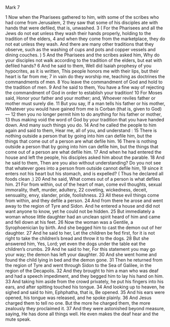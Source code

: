 Mark 7

1	Now when the Pharisees gathered to him, with some of the scribes who had come from Jerusalem,
2	they saw that some of his disciples ate with hands that were defiled, that is, unwashed.
3	( For the Pharisees and all the Jews do not eat unless they wash their hands properly, holding to the tradition of the elders,
4	and when they come from the marketplace, they do not eat unless they wash. And there are many other traditions that they observe, such as the washing of cups and pots and copper vessels and dining couches. )
5	And the Pharisees and the scribes asked him, Why do your disciples not walk according to the tradition of the elders, but eat with defiled hands?
6	And he said to them, Well did Isaiah prophesy of you hypocrites, as it is written, This people honors me with their lips, but their heart is far from me;
7	in vain do they worship me, teaching as doctrines the commandments of men.
8	You leave the commandment of God and hold to the tradition of men.
9	And he said to them, You have a fine way of rejecting the commandment of God in order to establish your tradition!
10	For Moses said, Honor your father and your mother; and, Whoever reviles father or mother must surely die.
11	But you say, If a man tells his father or his mother, Whatever you would have gained from me is Corban (that is, given to God) —
12	then you no longer permit him to do anything for his father or mother,
13	thus making void the word of God by your tradition that you have handed down. And many such things you do.
14	And he called the people to him again and said to them, Hear me, all of you, and understand :
15	There is nothing outside a person that by going into him can defile him, but the things that come out of a person are what defile him.
16	There is nothing outside a person that by going into him can defile him, but the things that come out of a person are what defile him.
17	And when he had entered the house and left the people, his disciples asked him about the parable.
18	And he said to them, Then are you also without understanding? Do you not see that whatever goes into a person from outside cannot defile him,
19	since it enters not his heart but his stomach, and is expelled? ( Thus he declared all foods clean .)
20	And he said, What comes out of a person is what defiles him.
21	For from within, out of the heart of man, come evil thoughts, sexual immorality, theft, murder, adultery,
22	coveting, wickedness, deceit, sensuality, envy, slander, pride, foolishness.
23	All these evil things come from within, and they defile a person.
24	And from there he arose and went away to the region of Tyre and Sidon. And he entered a house and did not want anyone to know, yet he could not be hidden.
25	But immediately a woman whose little daughter had an unclean spirit heard of him and came and fell down at his feet.
26	Now the woman was a Gentile, a Syrophoenician by birth. And she begged him to cast the demon out of her daughter.
27	And he said to her, Let the children be fed first, for it is not right to take the children’s bread and throw it to the dogs.
28	But she answered him, Yes, Lord; yet even the dogs under the table eat the children’s crumbs.
29	And he said to her, For this statement you may go your way; the demon has left your daughter.
30	And she went home and found the child lying in bed and the demon gone.
31	Then he returned from the region of Tyre and went through Sidon to the Sea of Galilee, in the region of the Decapolis.
32	And they brought to him a man who was deaf and had a speech impediment, and they begged him to lay his hand on him.
33	And taking him aside from the crowd privately, he put his fingers into his ears, and after spitting touched his tongue.
34	And looking up to heaven, he sighed and said to him, Ephphatha, that is, Be opened.
35	And his ears were opened, his tongue was released, and he spoke plainly.
36	And Jesus charged them to tell no one. But the more he charged them, the more zealously they proclaimed it.
37	And they were astonished beyond measure, saying, He has done all things well. He even makes the deaf hear and the mute speak.

